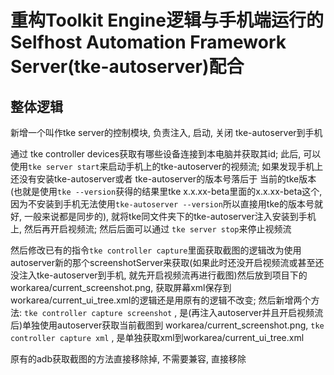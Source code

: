 # 重构Toolkit Engine逻辑与手机端运行的Selfhost Automation Framework Server(tke-autoserver)配合



## 整体逻辑



新增一个叫作tke server的控制模块, 负责注入, 启动, 关闭 tke-autoserver到手机

通过 tke controller devices获取有哪些设备连接到本电脑并获取其id; 此后, 可以使用`tke server start`来启动手机上的tke-autoserver的视频流; 如果发现手机上还没有安装tke-autoserver或者 tke-autoserver的版本号落后于 当前的tke版本(也就是使用`tke --version`获得的结果里tke x.x.xx-beta里面的x.x.xx-beta这个, 因为不安装到手机无法使用`tke-autoserver --version`所以直接用tke的版本号就好, 一般来说都是同步的), 就将tke同文件夹下的tke-autoserver注入安装到手机上, 然后再开启视频流; 然后后面可以通过 `tke server stop`来停止视频流

然后修改已有的指令`tke controller capture`里面获取截图的逻辑改为使用autoserver新的那个screenshotServer来获取(如果此时还没开启视频流或甚至还没注入tke-autoserver到手机, 就先开启视频流再进行截图)然后放到项目下的 workarea/current_screenshot.png, 获取屏幕xml保存到workarea/current_ui_tree.xml的逻辑还是用原有的逻辑不改变; 然后新增两个方法: `tke controller capture screenshot` , 是(再注入autoserver并且开启视频流后)单独使用autoserver获取当前截图到 workarea/current_screenshot.png, `tke controller capture xml` , 是单独获取xml到workarea/current_ui_tree.xml

原有的adb获取截图的方法直接移除掉, 不需要兼容, 直接移除
